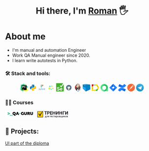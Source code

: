# <h1 align="center">Hi there, I'm <a href="https://github.com/wishmaa" target="_blank">Roman</a> 🖐

# About me
- I'm manual and automation Engineer
- Work QA Manual engineer since 2020.
- I learn write autotests in Python.



### 🛠️ Stack and tools:
<p  align="center">
  <code><img width="5%" title="Pycharm" src="images/logo/pycharm.png"></code>
  <code><img width="5%" title="Python" src="images/logo/python.png"></code>
  <code><img width="5%" title="Pytest" src="images/logo/pytest.png"></code>
  <code><img width="5%" title="Selene" src="images/logo/selene.png"></code>
  <code><img width="5%" title="Selenium" src="images/logo/selenium.png"></code>
  <code><img width="5%" title="GitHub" src="images/logo/github.png"></code>
  <code><img width="5%" title="Jenkins" src="images/logo/jenkins.png"></code>
  <code><img width="5%" title="Selenoid" src="images/logo/selenoid.png"></code>
  <code><img width="5%" title="Allure Report" src="images/logo/allure_report.png"></code>
  <code><img width="5%" title="Allure TestOps" src="images/logo/allure_testops.png"></code>
  <code><img width="5%" title="Jira" src="images/logo/jira.png"></code>
  <code><img width="5%" title="Confluence" src="images/logo/confluence.png"></code>
  <code><img width="5%" title="Postman" src="images/logo/postman.png"></code>
  <code><img width="5%" title="Telegram" src="images/logo/tg.png"></code>
</p>



### :student: Courses
  <code><img width="20%" title="QA.GURU" src="images/logo/qa-guru80.png"></code>
  <code><img width="20%" title="https://software-testing.ru/edu/" src="images/logo/softwaretesting.png"></code>



## 💾 Projects:
<a href="https://github.com/wishmaa/UI_part">UI part of the diploma</a>
